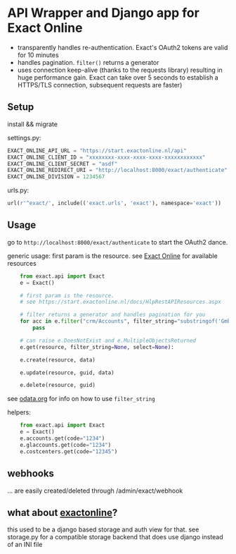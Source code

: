 API Wrapper and Django app for Exact Online
===========================================

* transparently handles re-authentication. Exact's OAuth2 tokens are valid for 10 minutes
* handles pagination. `filter()` returns a generator
* uses connection keep-alive (thanks to the requests library) resulting in huge performance gain. Exact can take over 5 seconds to establish a HTTPS/TLS connection, subsequent requests are faster)

Setup
-----

install && migrate

settings.py:
```python
EXACT_ONLINE_API_URL = "https://start.exactonline.nl/api"
EXACT_ONLINE_CLIENT_ID = "xxxxxxxx-xxxx-xxxx-xxxx-xxxxxxxxxxxx"
EXACT_ONLINE_CLIENT_SECRET = "asdf"
EXACT_ONLINE_REDIRECT_URI = "http://localhost:8000/exact/authenticate"
EXACT_ONLINE_DIVISION = 1234567
```

urls.py:
```python
url(r'^exact/', include(('exact.urls', 'exact'), namespace='exact'))
```


Usage
-----

go to `http://localhost:8000/exact/authenticate` to start the OAuth2 dance.

generic usage:
first param is the resource.
see [Exact Online](https://start.exactonline.nl/docs/HlpRestAPIResources.aspx) for available resources

```python
    from exact.api import Exact
    e = Exact()

    # first param is the resource.
    # see https://start.exactonline.nl/docs/HlpRestAPIResources.aspx

    # filter returns a generator and handles pagination for you
    for acc in e.filter("crm/Accounts", filter_string="substringof('GmbH', Name) eq true"):
        pass

    # can raise e.DoesNotExist and e.MultipleObjectsReturned
    e.get(resource, filter_string=None, select=None):

    e.create(resource, data)

    e.update(resource, guid, data)

    e.delete(resource, guid)
```

see [odata.org](http://www.odata.org/documentation/odata-version-2-0/uri-conventions/#FilterSystemQueryOption) for info on how to use `filter_string`


helpers:
```python
    from exact.api import Exact
    e = Exact()
    e.accounts.get(code="1234")
    e.glaccounts.get(code="1234")
    e.costcenters.get(code="12345")

```


webhooks
--------
... are easily created/deleted through /admin/exact/webhook

what about [exactonline](https://github.com/ossobv/exactonline)?
----------------------------------------------------------------
this used to be a django based storage and auth view for that.
see storage.py for a compatible storage backend that does use django instead of an INI file
